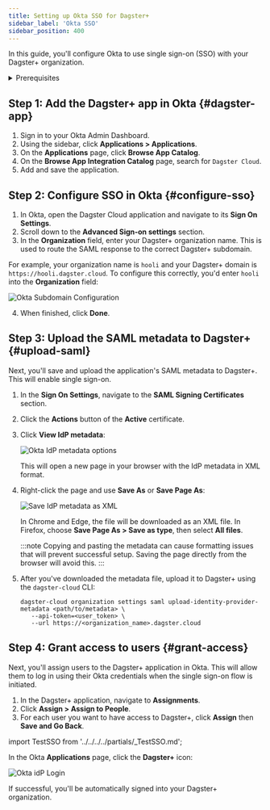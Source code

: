 ```yaml
---
title: Setting up Okta SSO for Dagster+
sidebar_label: 'Okta SSO'
sidebar_position: 400
---
```


In this guide, you'll configure Okta to use single sign-on (SSO) with your Dagster+ organization.

<details>
  <summary>Prerequisites</summary>

To complete the steps in this guide, you'll need:

- **An existing Okta account**
- **To install the [`dagster-cloud` CLI](/todo)**
- **The following in Dagster+:**
  - A Pro plan
  - [Access to a user token](/todo)
  - [Organization Admin permissions](/dagster-plus/features/authentication-and-access-control/rbac/user-roles-permissions) in your organization

</details>

## Step 1: Add the Dagster+ app in Okta \{#dagster-app}

1. Sign in to your Okta Admin Dashboard.
2. Using the sidebar, click **Applications > Applications**.
3. On the **Applications** page, click **Browse App Catalog**.
4. On the **Browse App Integration Catalog** page, search for `Dagster Cloud`.
5. Add and save the application.

## Step 2: Configure SSO in Okta \{#configure-sso}

1. In Okta, open the Dagster Cloud application and navigate to its **Sign On Settings**.
2. Scroll down to the **Advanced Sign-on settings** section.
3. In the **Organization** field, enter your Dagster+ organization name. This is used to route the SAML response to the correct Dagster+ subdomain.

For example, your organization name is `hooli` and your Dagster+ domain is `https://hooli.dagster.cloud`. To configure this correctly, you'd enter `hooli` into the **Organization** field:

![Okta Subdomain Configuration](/img/placeholder.svg)

4. When finished, click **Done**.

## Step 3: Upload the SAML metadata to Dagster+ \{#upload-saml}

Next, you'll save and upload the application's SAML metadata to Dagster+. This will enable single sign-on.

1. In the **Sign On Settings**, navigate to the **SAML Signing Certificates** section.
2. Click the **Actions** button of the **Active** certificate.
3. Click **View IdP metadata**:

   ![Okta IdP metadata options](/img/placeholder.svg)

   This will open a new page in your browser with the IdP metadata in XML format.

4. Right-click the page and use **Save As** or **Save Page As**:

   ![Save IdP metadata as XML](/img/placeholder.svg)

   In Chrome and Edge, the file will be downloaded as an XML file. In Firefox, choose **Save Page As > Save as type**, then select **All files**.

   :::note
   Copying and pasting the metadata can cause formatting issues that will prevent successful setup. Saving the page directly from the browser will avoid this.
   :::

5. After you've downloaded the metadata file, upload it to Dagster+ using the `dagster-cloud` CLI:

   ```shell
   dagster-cloud organization settings saml upload-identity-provider-metadata <path/to/metadata> \
      --api-token=<user_token> \
      --url https://<organization_name>.dagster.cloud
   ```

## Step 4: Grant access to users \{#grant-access}

Next, you'll assign users to the Dagster+ application in Okta. This will allow them to log in using their Okta credentials when the single sign-on flow is initiated.

1. In the Dagster+ application, navigate to **Assignments**.
2. Click **Assign > Assign to People**.
3. For each user you want to have access to Dagster+, click **Assign** then **Save and Go Back**.

import TestSSO from '../../../../partials/\_TestSSO.md';

<TestSSO />

In the Okta **Applications** page, click the **Dagster+** icon:

![Okta idP Login](/img/placeholder.svg)

If successful, you'll be automatically signed into your Dagster+ organization.
